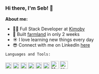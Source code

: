 ### Hi there, I'm Seb! 👋

**About me:**
- 👨‍💻 Full Stack Developer at [Kimoby](https://www.kimoby.com/)
- 🎯 Built [farmland](https://github.com/sebasfourn/farmland/) in only 2 weeks
- ☀️ I love learning new things every day
- 😎 Connect with me on LinkedIn [here](https://www.linkedin.com/in/sebasfourn/)

`Languages and Tools:`

<code><img height="20" alt="ruby" src="https://raw.githubusercontent.com/get-icon/geticon/master/icons/ruby.svg"></code>
<code><img height="20" alt="rails" src="https://raw.githubusercontent.com/get-icon/geticon/master/icons/rails.svg"></code>
<code><img height="20" alt="postgresql" src="https://raw.githubusercontent.com/get-icon/geticon/master/icons/postgresql.svg"></code>
<code><img height="20" alt="vue" src="https://raw.githubusercontent.com/get-icon/geticon/master/icons/vue.svg"></code>
<code><img height="20" alt="typescript" src="https://raw.githubusercontent.com/get-icon/geticon/master/icons/typescript-icon.svg"></code>
<code><img height="20" alt="javascript" src="https://raw.githubusercontent.com/get-icon/geticon/master/icons/javascript.svg"></code>
<code><img height="25" alt="html" src="https://raw.githubusercontent.com/get-icon/geticon/master/icons/html-5.svg"></code>
<code><img height="25" alt="css" src="https://raw.githubusercontent.com/get-icon/geticon/master/icons/css-3.svg"></code>
